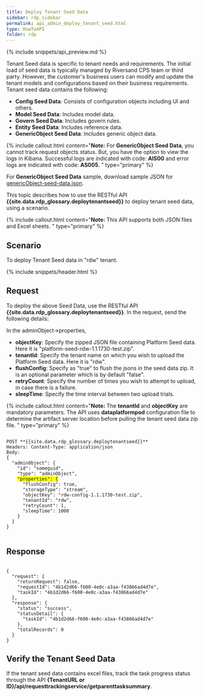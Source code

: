 ```yaml
---
title: Deploy Tenant Seed Data
sidebar: rdp_sidebar
permalink: api_admin_deploy_tenant_seed.html
type: HowToAPI
folder: rdp
---
```


{% include snippets/api_preview.md %}

Tenant Seed data is specific to tenant needs and requirements. The initial load of seed data is typically managed by Riversand CPS team or third party. However, the customer's business users can modify and update the tenant models and configurations based on their business requirements. Tenant seed data contains the following:

* **Config Seed Data**: Consists of configuration objects including UI and others.
* **Model Seed Data**: Includes model data.
* **Govern Seed Data**: Includes govern rules.
* **Entity Seed Data**: Includes reference data.
* **GenericObject Seed Data**: Includes generic object data.

{% include callout.html content="**Note:** 
 For **GenericObject Seed Data**, you cannot track request objects status. But, you have the option to view the logs in Kibana. Successful logs are indicated with code: **AIS00** and error logs are indicated with code: **AS005**.
" type="primary" %}

For **GenericObject Seed Data** sample, download sample JSON for <a href="files/appsdk/genericObject-seed-data.json" download>genericObject-seed-data.json</a>.

This topic describes how to use the RESTful API **{{site.data.rdp_glossary.deploytenantseed}}** to deploy tenant seed data, using a scenario.

{% include callout.html content="**Note:**
This API supports both JSON files and Excel sheets.
" type="primary" %}

## Scenario

To deploy Tenant Seed data in "rdw" tenant.

{% include snippets/header.html %}

## Request

To deploy the above Seed Data, use the RESTful API **{{site.data.rdp_glossary.deploytenantseed}}**. In the request, send the following details:

In the adminObject->properties, 
* **objectKey**: Specify the zipped JSON file containing Platform Seed data. Here it is "platform-seed-rdw-1.1.1730-test.zip".
* **tenantId**: Specify the tenant name on which you wish to upload the Platform Seed data. Here it is "rdw".
* **flushConfig**: Specify as "true" to flush the jsons in the seed data zip. It is an optional parameter which is by default "false". 
* **retryCount**: Specify the number of times you wish to attempt to upload, in case there is a failure.
* **sleepTime**: Specify the time interval between two upload trials.

{% include callout.html content="**Note:**
The **tenantId** and **objectKey** are mandatory parameters. The API uses **dataplatformpod** configuration file to determine the artifact server location before pulling the tenant seed data zip file.
" type="primary" %}

<pre>
<code>
POST **{{site.data.rdp_glossary.deploytenantseed}}**
Headers: Content-Type: application/json
Body:
{
  "adminObject": {
    "id": "someguid",
    "type": "adminObject",
    <span style="background-color: #FFFF00">"properties": {</span>
      "flushConfig": true,
      "storageType": "stream",
      "objectKey": "rdw-config-1.1.1730-test.zip",
      "tenantId": "rdw",
      "retryCount": 1,
      "sleepTime": 1000
    }
  }
}
</code>
</pre>

## Response

<pre><code>
{
  "request": {
    "returnRequest": false,
    "requestId": "4b1d2d66-f600-4e0c-a3aa-f43866ad4d7e",
    "taskId": "4b1d2d66-f600-4e0c-a3aa-f43866ad4d7e"
  },
  "response": {
    "status": "success",
    "statusDetail": {
      "taskId": "4b1d2d66-f600-4e0c-a3aa-f43866ad4d7e"
    },
    "totalRecords": 0
  }
}
</code></pre>

## Verify the Tenant Seed Data

If the tenant seed data contains excel files, track the task progress status through the API **{TenantURL or ID}/api/requesttrackingservice/getparenttasksummary**.